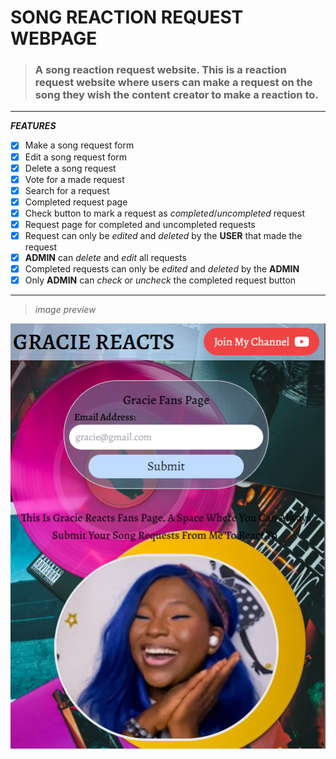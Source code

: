 # SONG REACTION REQUEST WEBPAGE
> ### A song reaction request website. This is a reaction request website where users can make a request on the song they wish the content creator to make a reaction to.

---

**_FEATURES_**
* [x] Make a song request form
* [x] Edit a song request form
* [x] Delete a song request
* [x] Vote for a made request
* [x] Search for a request
* [x] Completed request page
* [x] Check button to mark a request as _completed_/_uncompleted_ request
* [x] Request page for completed and uncompleted requests
* [x] Request can only be _edited_ and _deleted_ by the **USER** that made the request
* [x] **ADMIN** can *delete* and *edit* all requests
* [x] Completed requests can only be *edited* and _deleted_ by the **ADMIN**
* [x] Only **ADMIN** can *check* or *uncheck* the completed request button

---

> *image preview*

![image preview](./src/assests/gracie.png "page preview")